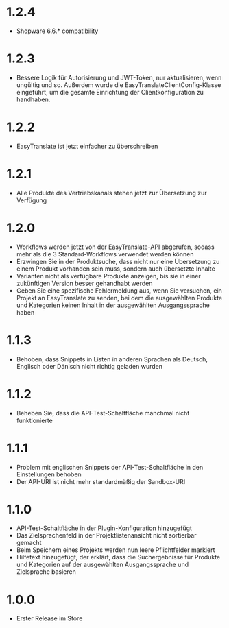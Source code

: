 # 1.2.4

* Shopware 6.6.* compatibility

# 1.2.3

* Bessere Logik für Autorisierung und JWT-Token, nur aktualisieren, wenn ungültig und so. Außerdem wurde die EasyTranslateClientConfig-Klasse eingeführt, um die gesamte Einrichtung der Clientkonfiguration zu handhaben.

# 1.2.2

* EasyTranslate ist jetzt einfacher zu überschreiben

# 1.2.1

* Alle Produkte des Vertriebskanals stehen jetzt zur Übersetzung zur Verfügung

# 1.2.0

* Workflows werden jetzt von der EasyTranslate-API abgerufen, sodass mehr als die 3 Standard-Workflows verwendet werden können 
* Erzwingen Sie in der Produktsuche, dass nicht nur eine Übersetzung zu einem Produkt vorhanden sein muss, sondern auch übersetzte Inhalte
* Varianten nicht als verfügbare Produkte anzeigen, bis sie in einer zukünftigen Version besser gehandhabt werden
* Geben Sie eine spezifische Fehlermeldung aus, wenn Sie versuchen, ein Projekt an EasyTranslate zu senden, bei dem die ausgewählten Produkte und Kategorien keinen Inhalt in der ausgewählten Ausgangssprache haben

# 1.1.3

* Behoben, dass Snippets in Listen in anderen Sprachen als Deutsch, Englisch oder Dänisch nicht richtig geladen wurden

# 1.1.2

* Beheben Sie, dass die API-Test-Schaltfläche manchmal nicht funktionierte

# 1.1.1

* Problem mit englischen Snippets der API-Test-Schaltfläche in den Einstellungen behoben
* Der API-URI ist nicht mehr standardmäßig der Sandbox-URI

# 1.1.0

* API-Test-Schaltfläche in der Plugin-Konfiguration hinzugefügt
* Das Zielsprachenfeld in der Projektlistenansicht nicht sortierbar gemacht
* Beim Speichern eines Projekts werden nun leere Pflichtfelder markiert 
* Hilfetext hinzugefügt, der erklärt, dass die Suchergebnisse für Produkte und Kategorien auf der ausgewählten Ausgangssprache und Zielsprache basieren

# 1.0.0

* Erster Release im Store
